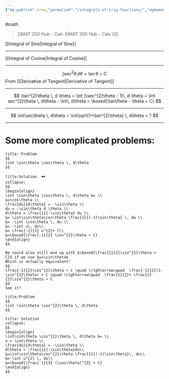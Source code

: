 ```yaml
---
{"dg-publish":true,"permalink":"/integrals-of-trig-functions/","dgHomeLink":true,"dgPassFrontmatter":false,"dgShowLocalGraph":true}
---
```


#math 
> [[MAT 200 Hub - Calc II|MAT 200 Hub - Calc II]]

[[Integral of Sine|Integral of Sine]]

---
[[Integral of Cosine|Integral of Cosine]]

---
$$
\int \sec^{2}\theta \, d\theta = \tan\theta + C
$$
From [[Derivative of Tangent|Derivative of Tangent]]

---

$$
\tan^{2}\theta \, d \theta = \int (\sec^{2}\theta - 1)\,  d \theta = \int sec^{2}\theta \, d\theta - \int\, d\theta = \boxed{\tan\theta - \theta + C}
$$

---
$$
\int\sec\theta \, d\theta = \int\sqrt{1+\tan^{2}\theta} \, d\theta = ?
$$

---

# Some more complicated problems:

```ad-question
title: Problem
$$
\int \sin\theta \cos\theta \, d\theta
$$
```

```ad-check
title:Solution  🕶
collapse:
$$
\begin{align}
\int \sin\theta \cos\theta \, d\theta &= \\
u=\cos\theta \\
\frac{du}{d\theta} = -\sin\theta \\
du = -\sin\theta d \theta \\
d\theta = \frac{1}{-\sin\theta} du \\
&= \int\sin\theta\cos\theta \frac{1}{(-1)\sin\theta} \, du \\
&= -\int \cos\theta \, du \\
&= -\int u\, du\\
&= \frac{-1}{2} u^{2}+ C\\
&=\boxed{\frac{-1}{2} \cos^{2}\theta + C}
\end{align}
$$

We could also still end up with $\boxed{\frac{1}{2}\sin^{2}\theta + C}$ if we use $u=\sin\theta$
Which is actually equivalent!
$$
\frac{-1}{2}\cos^{2}\theta + C \quad \rightarrow\quad  \frac{-1}{2}(1-\sin^{2}\theta) + C \quad \rightarrow\quad  \frac{1}{2}+ \frac{1}{2}\sin^{2}\theta + C
$$
See it?
```

```ad-question
title:Problem
$$
\int \sin\theta \cos^{2}\theta \, d\theta
$$
```

```ad-check
title: Solution
collapse:
$$
\begin{align}
\int\sin\theta \cos^{2}\theta \, d\theta &= \\
u = \cos\theta \\
\frac{du}{d\theta} = -\sin\theta \\
d\theta = \frac{1}{-\sin\theta}du\\
&=\int\sin\theta\cos^{2}\theta \frac{1}{(-1)\sin\theta}\, du\\
&=-\int u^{2} \, du\\
&=\boxed{\frac{-1}{3} (\cos\theta)^{3} + C}
\end{align}
$$
```
